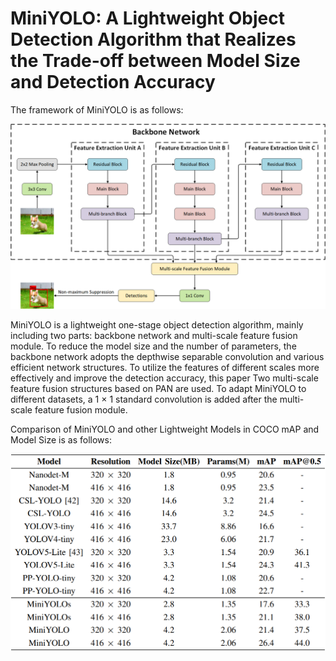 # MiniYOLO: A Lightweight Object Detection Algorithm that Realizes the Trade-off between Model Size and Detection Accuracy

The framework of MiniYOLO is as follows:

![MiniYOLO](MiniYOLO.png)

MiniYOLO is a lightweight one-stage object detection algorithm, 
mainly including two parts: backbone network and multi-scale feature fusion module. 
To reduce the model size and the number of parameters, the backbone network adopts the depthwise separable convolution and various efficient network structures. 
To utilize the features of different scales more effectively and improve the detection accuracy, this paper
Two multi-scale feature fusion structures based on PAN are used. 
To adapt MiniYOLO to different datasets, a 1 × 1 standard convolution is added after the multi-scale feature fusion module.

Comparison of MiniYOLO and other Lightweight Models in COCO mAP and Model Size is as follows:

![Comparison](Comparison.png)
